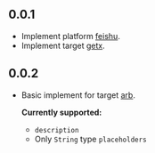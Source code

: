 ## 0.0.1

* Implement platform [feishu](https://open.feishu.cn/).
* Implement target [getx](https://pub.dev/packages/get#translations).

## 0.0.2

* Basic implement for target [arb](https://github.com/google/app-resource-bundle/wiki/ApplicationResourceBundleSpecification).

  **Currently supported:**

  * `description`
  * Only `String` type `placeholders`
  